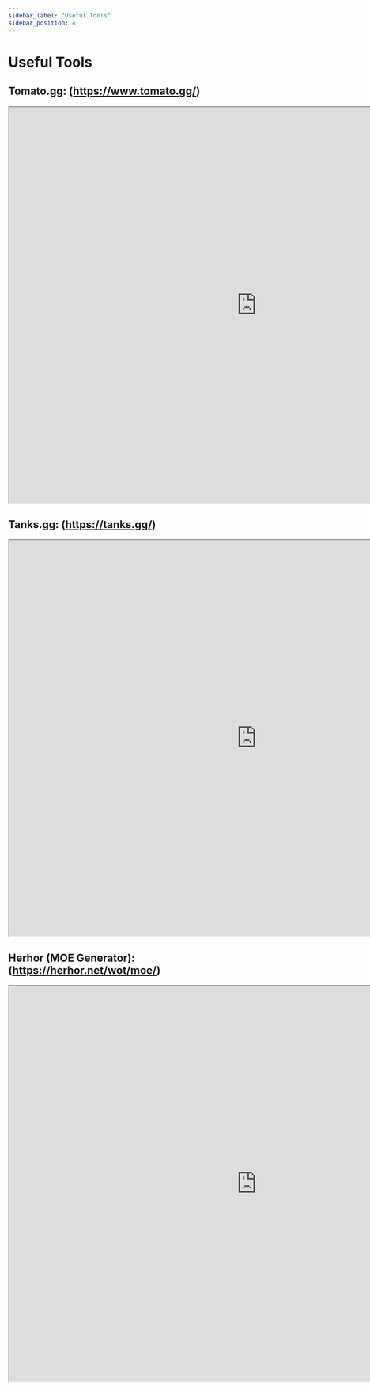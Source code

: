 ```yaml
---
sidebar_label: "Useful Tools"
sidebar_position: 4
---
```


# Useful Tools

## Tomato.gg: (https://www.tomato.gg/)

<iframe src="https://www.tomato.gg/" width="1000px" height="800px"></iframe>

## Tanks.gg: (https://tanks.gg/)

<iframe src="https://tanks.gg//" width="1000px" height="800px"></iframe>

## Herhor (MOE Generator): (https://herhor.net/wot/moe/)

<iframe src="https://herhor.net/wot/moe/" width="1000px" height="800px"></iframe>

